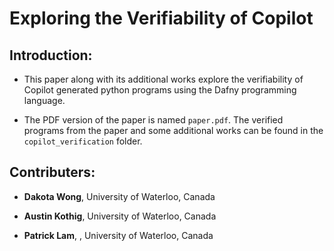 # Exploring the Verifiability of Copilot

## Introduction:

- This paper along with its additional works explore the verifiability of Copilot generated python programs using the Dafny programming language.

- The PDF version of the paper is named `paper.pdf`. The verified programs from the paper and some additional works can be found in the `copilot_verification` folder.


## Contributers:

- **Dakota Wong**, University of Waterloo, Canada

- **Austin Kothig**, University of Waterloo, Canada

- **Patrick Lam**, , University of Waterloo, Canada
